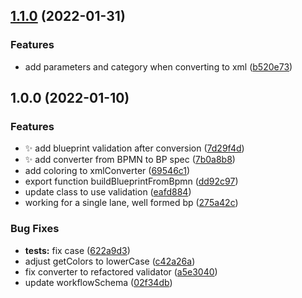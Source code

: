 ## [1.1.0](https://github.com/flow-build/nodejs-diagram-builder/compare/v1.0.0...v1.1.0) (2022-01-31)


### Features

* add parameters and category when converting to xml ([b520e73](https://github.com/flow-build/nodejs-diagram-builder/commit/b520e73e19d562f1a75e5f5bb90e028e0e2063ea))

## 1.0.0 (2022-01-10)


### Features

* :sparkles: add blueprint validation after conversion ([7d29f4d](https://github.com/flow-build/nodejs-diagram-builder/commit/7d29f4dc7050a1942a7291f292feed801c8ddc67))
* :sparkles: add converter from BPMN to BP spec ([7b0a8b8](https://github.com/flow-build/nodejs-diagram-builder/commit/7b0a8b8d2d48f58a3dedb396a89a3c21555f297f))
* add coloring to xmlConverter ([69546c1](https://github.com/flow-build/nodejs-diagram-builder/commit/69546c15c6140dcca29eb904cc6f08ecf7d1679e))
* export function buildBlueprintFromBpmn ([dd92c97](https://github.com/flow-build/nodejs-diagram-builder/commit/dd92c97dcf237e830354bbf61593e7e799308efc))
* update class to use validation ([eafd884](https://github.com/flow-build/nodejs-diagram-builder/commit/eafd884c9d0dc2aafeb0f8cee3584395c41028c8))
* working for a single lane, well formed bp ([275a42c](https://github.com/flow-build/nodejs-diagram-builder/commit/275a42cc4d791efe46e51232622de640f39b06ae))


### Bug Fixes

* **tests:** fix case ([622a9d3](https://github.com/flow-build/nodejs-diagram-builder/commit/622a9d3e8c8ed6d93c3e3c878480b4f6ae8d53fb))
* adjust getColors to lowerCase ([c42a26a](https://github.com/flow-build/nodejs-diagram-builder/commit/c42a26a5dfad87659971dcd89003a5a95cf0bd7a))
* fix converter to refactored validator ([a5e3040](https://github.com/flow-build/nodejs-diagram-builder/commit/a5e3040b974d590b101da3810a4d650fe03af451))
* update workflowSchema ([02f34db](https://github.com/flow-build/nodejs-diagram-builder/commit/02f34db64e516b2e788666ce6d767a0d7505c2b0))
